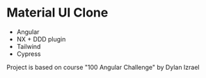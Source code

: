 # Material UI Clone

- Angular
- NX + DDD plugin
- Tailwind
- Cypress

Project is based on course "100 Angular Challenge" by Dylan Izrael

